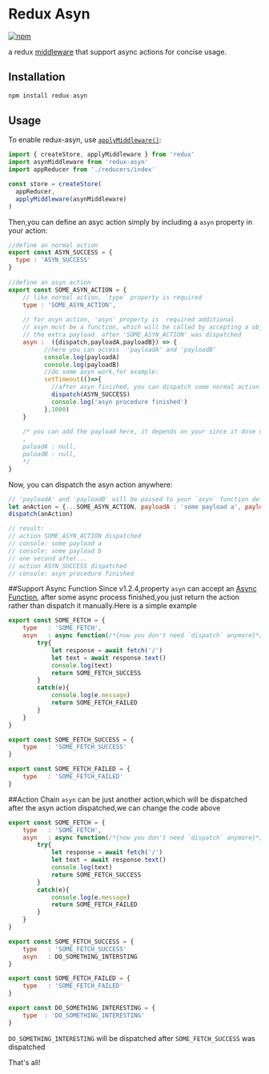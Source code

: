 # Redux Asyn

[![npm](https://img.shields.io/badge/npm-v1.2.4-blue.svg)](https://www.npmjs.com/package/redux-asyn)

a redux [middleware](http://redux.js.org/docs/advanced/Middleware.html) that support async actions for concise usage.

## Installation
```js
npm install redux-asyn 
```

## Usage

To enable redux-asyn, use [`applyMiddleware()`](http://redux.js.org/docs/api/applyMiddleware.html):
```js
import { createStore, applyMiddleware } from 'redux'
import asynMiddleware from 'redux-asyn'
import appReducer from './reducers/index'

const store = createStore(
  appReducer,
  applyMiddleware(asynMiddleware)
)
```

Then,you can define an asyc action simply by including a `asyn` property in your action:  
```js
//define an normal action 
export const ASYN_SUCCESS = {
  type : 'ASYN_SUCCESS'
}
 
//define an asyn action
export const SOME_ASYN_ACTION = {
    // like normal action, `type` property is required
    type : 'SOME_ASYN_ACTION',
    
    // for asyn action, 'asyn' property is  required additional
    // asyn must be a function, which will be called by accepting a object that include `dispatch` and 
    // the extra payload  after 'SOME_ASYN_ACTION' was dispatched
    asyn :  ({dispatch,payloadA,payloadB}) => {
          //here you can access  'payloadA' and 'payloadB' 
          console.log(payloadA)
          console.log(payloadB)
          //do some asyn work,for example:
          setTimeout(()=>{
            //after asyn finished, you can dispatch some normal action like 'ASYN_SUCESS'
            dispatch(ASYN_SUCCESS)
            console.log('asyn procedure finished')
          },1000)
    }
    
    /* you can add the payload here, it depends on your since it dose not do any influence
    ,
    paloadA : null,
    paloadB : null,
    */
}
```

Now, you can dispatch the asyn action anywhere:
```js
// 'payloadA' and 'payloadB' will be passed to your `asyn` function defined in your 'SOME_ASYN_ACTION'
let anAction = {...SOME_ASYN_ACTION, payloadA : 'some payload a', payloadB : 'some payload b'} 
dispatch(anAction)

// result:
// action SOME_ASYN_ACTION dispatched 
// console: some payload a
// console: some payload b
// one second after... 
// action ASYN_SUCCESS dispatched
// console: asyn procedure finished
```
##Support Async Function 
Since v1.2.4,property `asyn` can accept an [Async Function](https://tc39.github.io/ecmascript-asyncawait/), after some async process finished,you just return the action rather than dispatch it manually.Here is a simple example 
```js
export const SOME_FETCH = {
    type   : 'SOME_FETCH',
    asyn   : async function(/*{now you don't need `dispatch` anymore}*/){
        try{
            let response = await fetch('/')
            let text = await response.text()
            console.log(text)
            return SOME_FETCH_SUCCESS
        }
        catch(e){
            console.log(e.message)
            return SOME_FETCH_FAILED
        }
    }
}

export const SOME_FETCH_SUCCESS = {
    type   : 'SOME_FETCH_SUCCESS'
}

export const SOME_FETCH_FAILED = {
    type   : 'SOME_FETCH_FAILED'
}
```
##Action Chain
`asyn` can be just another action,which will be dispatched after the asyn action dispatched,we can change the code above
```js
export const SOME_FETCH = {
    type   : 'SOME_FETCH',
    asyn   : async function(/*{now you don't need `dispatch` anymore}*/){
        try{
            let response = await fetch('/')
            let text = await response.text()
            console.log(text)
            return SOME_FETCH_SUCCESS
        }
        catch(e){
            console.log(e.message)
            return SOME_FETCH_FAILED
        }
    }
}

export const SOME_FETCH_SUCCESS = {
    type   : 'SOME_FETCH_SUCCESS'
    asyn   : DO_SOMETHING_INTERSTING
}

export const SOME_FETCH_FAILED = {
    type   : 'SOME_FETCH_FAILED'
}

export const DO_SOMETHING_INTERESTING = {
    type  : 'DO_SOMETHING_INTERESTING'
}
```
`DO_SOMETHING_INTERESTING` will be dispatched after `SOME_FETCH_SUCCESS` was dispatched

That's all! 
